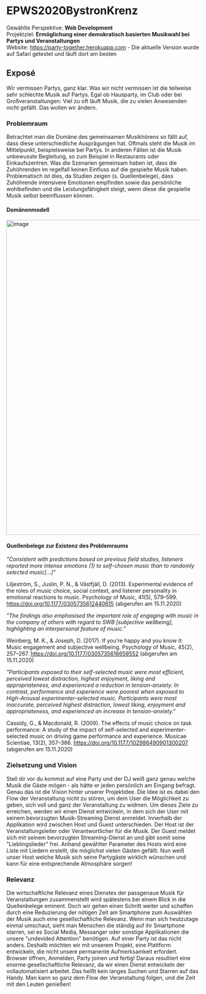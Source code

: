 # EPWS2020BystronKrenz

Gewählte Perspektive: **Web Development**  
Projektziel: **Ermöglichung einer demokratisch basierten Musikwahl bei Partys und Veranstaltungen** <br />
Website: https://party-together.herokuapp.com - Die aktuelle Version wurde auf Safari getestet und läuft dort am besten 

## Exposé

Wir vermissen Partys, ganz klar. Was wir nicht vermissen ist die teilweise sehr schlechte Musik auf Partys. Egal ob Hausparty, im Club oder bei Großveranstaltungen: Viel zu oft läuft Musik, die zu vielen Anwesenden nicht gefällt. Das wollen wir ändern.

### Problemraum

Betrachtet man die Domäne des gemeinsamen Musikhörens so fällt auf, dass diese unterschiedliche Ausprägungen hat. Oftmals steht die Musik im Mittelpunkt, beispielsweise bei Partys. In anderen Fällen ist die Musik unbewusste Begleitung, so zum Beispiel in Restaurants oder Einkaufszentren. Was die Szenarien gemeinsam haben ist, dass die Zuhöhrenden im regelfall keinen Einfluss auf die gespielte Musik haben. Problematisch ist dies, da Studien zeigen (s. Quellenbelege), dass Zuhöhrende intensivere Emotionen empfinden sowie das persönliche wohlbefinden und die Leistungsfähigkeit steigt, wenn diese die gespielte Musik selbst beeinflussen können.

#### Domänenmodell
<img width="820" alt="image" src="https://user-images.githubusercontent.com/44359333/100102609-222e5080-2e64-11eb-94d7-c2cd92f41b91.png">



#### Quellenbelege zur Existenz des Problemraums

*"Consistent with predictions based on previous field studies, listeners reported more intense emotions (1) to self-chosen music than to randomly selected music[...]"*

Liljeström, S., Juslin, P. N., & Västfjäll, D. (2013). Experimental evidence of the roles of music choice, social context, and listener personality in emotional reactions to music. Psychology of Music, 41(5), 579–599. https://doi.org/10.1177/0305735612440615 (abgerufen am 15.11.2020)


*"The findings also emphasised the important role of engaging with music in the company of others with regard to SWB [subjective wellbeing], highlighting an interpersonal feature of music."*

Weinberg, M. K., & Joseph, D. (2017). If you’re happy and you know it: Music engagement and subjective wellbeing. Psychology of Music, 45(2), 257–267. https://doi.org/10.1177/0305735616659552 (abgerufen am 15.11.2020)


*"Participants exposed to their self-selected music were most efficient, perceived lowest distraction, highest enjoyment, liking and appropriateness, and experienced a reduction in tension-anxiety. In contrast, performance and experience were poorest when exposed to High-Arousal experimenter-selected music. Participants were most inaccurate, perceived highest distraction, lowest liking, enjoyment and appropriateness, and experienced an increase in tension-anxiety."*

Cassidy, G., & Macdonald, R. (2009). The effects of music choice on task performance: A study of the impact of self-selected and experimenter-selected music on driving game performance and experience. Musicae Scientiae, 13(2), 357–386. https://doi.org/10.1177/102986490901300207 (abgerufen am 15.11.2020)


### Zielsetzung und Vision

Stell dir vor du kommst auf eine Party und der DJ weiß ganz genau welche Musik die Gäste mögen - als hätte er jeden persönlich am Eingang befragt. Genau das ist die Vision hinter unserer Projektidee. Die Idee ist es dabei den Flow der Veranstaltung nicht zu stören, um dem User die Möglichkeit zu geben, sich voll und ganz  der Veranstaltung zu widmen.
Um dieses Ziele zu erreichen, werden wir einen Dienst entwickeln, in dem sich der User mit seinem bevorzugten Musik-Streaming Dienst anmeldet. Innerhalb der Applikation wird zwischen Host und Guest unterschieden. Der Host ist der Veranstaltungsleiter oder Verantwortlicher für die Musik. Der Guest meldet sich mit seinem bevorzugten Streaming-Dienst an und gibt somit seine "Lieblingslieder" frei. Anhand gewählter Parameter des Hosts wird eine Liste mit Liedern erstellt, die möglichst vielen Gästen gefällt. Nun weiß unser Host welche Musik sich seine Partygäste wirklich wünschen und kann für eine entsprechende Atmosphäre sorgen!


### Relevanz

Die wirtschaftliche Relevanz eines Dienstes der passgenaue Musik für Veranstaltungen zusammenstellt wird spätestens bei einem Blick in die Quellenbelege eminent. Doch wir gehen einen Schritt weiter und schaffen durch eine Reduzierung der nötigen Zeit am Smartphone zum Auswählen der Musik auch eine gesellschaftliche Relevanz. Wenn man sich heutzutage einmal umschaut, sieht man Menschen die ständig auf ihr Smartphone starren, sei es Social Media, Messanger oder sonstige Applikationen die unsere "undevided Attention" benötigen. Auf einer Party ist das nicht anders. Deshalb möchten wir mit unserem Projekt, eine Plattform entwickeln, die nicht unsere permanente Aufmerksamkeit erfordert. Browser öffnen, Anmelden, Party joinen und fertig! Daraus resultiert eine enorme gesellschaftliche Relevanz, da wir einen Dienst entwickeln der vollautomatisiert arbeitet. Das heißt kein langes Suchen und Starren auf das Handy. 
Man kann so ganz dem Flow der Veranstaltung folgen, und die Zeit mit den Leuten genießen!


